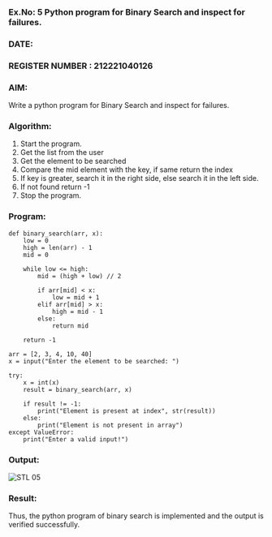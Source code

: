 ### Ex.No: 5 Python program for Binary Search and inspect for failures.
### DATE:
### REGISTER NUMBER : 212221040126

### AIM: 
Write a python program for Binary Search and inspect for failures.

### Algorithm:
1. Start the program. 
2. Get the list from the user 
3. Get the element to be searched 
4. Compare the mid element with the key, if same return the index 
5. If key is greater, search it in the right side, else search it in the left side. 
6. If not found return -1 
7. Stop the program. 

### Program:
```
def binary_search(arr, x):
    low = 0
    high = len(arr) - 1
    mid = 0

    while low <= high:
        mid = (high + low) // 2

        if arr[mid] < x:
            low = mid + 1
        elif arr[mid] > x:
            high = mid - 1
        else:
            return mid

    return -1

arr = [2, 3, 4, 10, 40]
x = input("Enter the element to be searched: ")

try:
    x = int(x)
    result = binary_search(arr, x)

    if result != -1:
        print("Element is present at index", str(result))
    else:
        print("Element is not present in array")
except ValueError:
    print("Enter a valid input!")
```
### Output:
![STL 05](https://github.com/user-attachments/assets/18aae00e-31a3-4ef0-91c0-1c939d5771d2)
### Result:
Thus, the python program of binary search is implemented and the output is verified 
successfully. 
